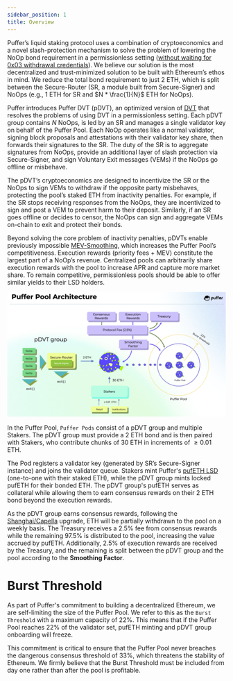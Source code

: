 ```yaml
---
sidebar_position: 1
title: Overview
---
```

Puffer’s liquid staking protocol uses a combination of cryptoeconomics and a novel slash-protection mechanism to solve the problem of lowering the NoOp bond requirement in a permissionless setting ([without waiting for 0x03 withdrawal credentials](https://ethresear.ch/t/withdrawal-credentials-exits-based-on-a-generalized-message-bus/12516)). We believe our solution is the most decentralized and trust-minimized solution to be built with Ethereum’s ethos in mind. We reduce the total bond requirement to just 2 ETH, which is split between the Secure-Router (SR, a module built from Secure-Signer) and NoOps (e.g., $1$ ETH for SR and $N * \frac{1}{N}$ ETH for NoOps). 

Puffer introduces Puffer DVT (pDVT), an optimized version of [DVT](https://www.youtube.com/watch?v=awBX1SrXOhk&t=898s) that resolves the problems of using DVT in a permissionless setting. Each pDVT group contains $N$ NoOps, is led by an SR and manages a single validator key on behalf of the Puffer Pool. Each NoOp operates like a normal validator, signing block proposals and attestations with their validator key share, then forwards their signatures to the SR. The duty of the SR is to aggregate signatures from NoOps, provide an additional layer of slash protection via Secure-Signer, and sign Voluntary Exit messages (VEMs) if the NoOps go offline or misbehave.

The pDVT’s cryptoeconomics are designed to incentivize the SR or the NoOps to sign VEMs to withdraw if the opposite party misbehaves, protecting the pool’s staked ETH from inactivity penalties. For example, if the SR stops receiving responses from the NoOps, they are incentivized to sign and post a VEM to prevent harm to their deposit. Similarly, if an SR goes offline or decides to censor, the NoOps can sign and aggregate VEMs on-chain to exit and protect their bonds. 

Beyond solving the core problem of inactivity penalties, pDVTs enable previously impossible [MEV-Smoothing](arch/mev.md), which increases the Puffer Pool’s competitiveness. Execution rewards (priority fees + MEV) constitute the largest part of a NoOp’s revenue. Centralized pools can arbitrarily share execution rewards with the pool to increase APR and capture more market share. To remain competitive, permissionless pools should be able to offer similar yields to their LSD holders.

![pufferarch](img/arch.png)

In the Puffer Pool, `Puffer Pods` consist of a pDVT group and multiple Stakers. The pDVT group must provide a 2 ETH bond and is then paired with Stakers, who contribute chunks of 30 ETH in increments of $\ge 0.01$ ETH. 

The Pod registers a validator key (generated by SR’s Secure-Signer instance) and joins the validator queue. Stakers mint Puffer's [pufETH LSD](arch/pufeth.md) (one-to-one with their staked ETH), while the pDVT group mints locked pufETH for their bonded ETH. The pDVT group's pufETH serves as collateral while allowing them to earn consensus rewards on their 2 ETH bond beyond the execution rewards. 

As the pDVT group earns consensus rewards, following the [Shanghai/Capella](https://notes.ethereum.org/@launchpad/withdrawals-faq) upgrade, ETH will be partially withdrawn to the pool on a weekly basis. The Treasury receives a 2.5% fee from consensus rewards while the remaining 97.5% is distributed to the pool, increasing the value accrued by pufETH. Additionally, 2.5% of execution rewards are received by the Treasury, and the remaining is split between the pDVT group and the pool according to the **Smoothing Factor**.

# Burst Threshold
As part of Puffer's commitment to building a decentralized Ethereum, we are self-limiting the size of the Puffer Pool. We refer to this as the `Burst Threshold` with a maximum capacity of 22%. This means that if the Puffer Pool reaches 22% of the validator set, pufETH minting and pDVT group onboarding will freeze. 

This commitment is critical to ensure that the Puffer Pool never breaches the dangerous consensus threshold of 33%, which threatens the stability of Ethereum. We firmly believe that the Burst Threshold must be included from day one rather than after the pool is profitable.